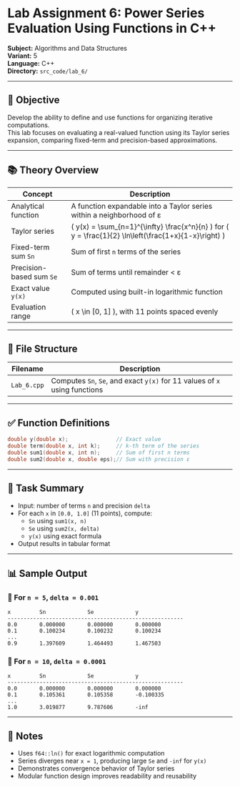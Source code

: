 # Lab Assignment 6: Power Series Evaluation Using Functions in C++  
**Subject:** Algorithms and Data Structures  
**Variant:** 5  
**Language:** C++  
**Directory:** `src_code/lab_6/`

---

## 🎯 Objective  
Develop the ability to define and use functions for organizing iterative computations.  
This lab focuses on evaluating a real-valued function using its Taylor series expansion, comparing fixed-term and precision-based approximations.

---

## 📚 Theory Overview  

| Concept                  | Description                                                                 |
|--------------------------|-----------------------------------------------------------------------------|
| Analytical function      | A function expandable into a Taylor series within a neighborhood of ε       |
| Taylor series            | \( y(x) = \sum_{n=1}^{\infty} \frac{x^n}{n} \) for \( y = \frac{1}{2} \ln\left(\frac{1+x}{1-x}\right) \) |
| Fixed-term sum `Sn`      | Sum of first `n` terms of the series                                       |
| Precision-based sum `Se` | Sum of terms until remainder < ε                                           |
| Exact value `y(x)`       | Computed using built-in logarithmic function                               |
| Evaluation range         | \( x \in [0, 1] \), with 11 points spaced evenly                           |

---

## 📂 File Structure  

| Filename         | Description                                                                 |
|------------------|-----------------------------------------------------------------------------|
| `Lab_6.cpp`      | Computes `Sn`, `Se`, and exact `y(x)` for 11 values of `x` using functions  |

---

## ✅ Function Definitions  

```cpp
double y(double x);               // Exact value
double term(double x, int k);     // k-th term of the series
double sum1(double x, int n);     // Sum of first n terms
double sum2(double x, double eps);// Sum with precision ε
```

---

## 🧪 Task Summary  
- Input: number of terms `n` and precision `delta`  
- For each `x` in `[0.0, 1.0]` (11 points), compute:
  - `Sn` using `sum1(x, n)`
  - `Se` using `sum2(x, delta)`
  - `y(x)` using exact formula  
- Output results in tabular format

---

## 📊 Sample Output  

### 🔸 For `n = 5`, `delta = 0.001`  
```
x         Sn             Se             y
-------------------------------------------------------
0.0       0.000000       0.000000       0.000000
0.1       0.100234       0.100232       0.100234
...
0.9       1.397609       1.464493       1.467503
```

### 🔸 For `n = 10`, `delta = 0.0001`  
```
x         Sn             Se             y
-------------------------------------------------------
0.0       0.000000       0.000000       0.000000
0.1       0.105361       0.105358       -0.100335
...
1.0       3.019877       9.787606       -inf
```

---

## 📎 Notes  
- Uses `f64::ln()` for exact logarithmic computation  
- Series diverges near `x = 1`, producing large `Se` and `-inf` for `y(x)`  
- Demonstrates convergence behavior of Taylor series  
- Modular function design improves readability and reusability

